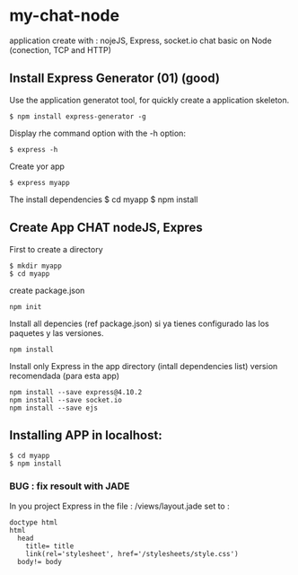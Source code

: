 # my-chat-node

 application create with : nojeJS, Express, socket.io
 chat basic on Node (conection, TCP and HTTP)

## Install Express Generator (01) (good)
Use the application generatot tool, for quickly create a application skeleton.

    $ npm install express-generator -g

Display rhe command option with the -h option:

    $ express -h

Create yor app

    $ express myapp

The install dependencies
    $ cd myapp
    $ npm install


## Create App CHAT nodeJS, Expres

First to create a directory

    $ mkdir myapp
    $ cd myapp

create package.json

    npm init

Install all depencies (ref package.json) si ya tienes configurado las 
los paquetes y las versiones.

    npm install

Install only Express in the app directory (intall dependencies list)
version recomendada (para esta app)

    npm install --save express@4.10.2
    npm install --save socket.io
    npm install --save ejs


## Installing APP in localhost:

    $ cd myapp
    $ npm install




### BUG : fix resoult with JADE

In you project Express  in the file : /views/layout.jade
set to :
    
    doctype html
    html
      head
        title= title
        link(rel='stylesheet', href='/stylesheets/style.css')
      body!= body



